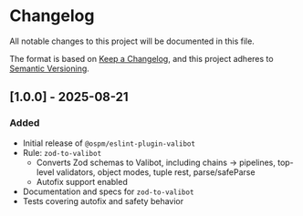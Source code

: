 # Changelog

All notable changes to this project will be documented in this file.

The format is based on [Keep a Changelog](https://keepachangelog.com/en/1.0.0/),
and this project adheres to [Semantic Versioning](https://semver.org/spec/v2.0.0.html).

## [1.0.0] - 2025-08-21

### Added

- Initial release of `@ospm/eslint-plugin-valibot`
- Rule: `zod-to-valibot`
  - Converts Zod schemas to Valibot, including chains → pipelines, top-level validators, object modes, tuple rest, parse/safeParse
  - Autofix support enabled
- Documentation and specs for `zod-to-valibot`
- Tests covering autofix and safety behavior
